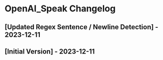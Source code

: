 # OpenAI_Speak Changelog

## [Updated Regex Sentence / Newline Detection] - 2023-12-11

## [Initial Version] - 2023-12-11
